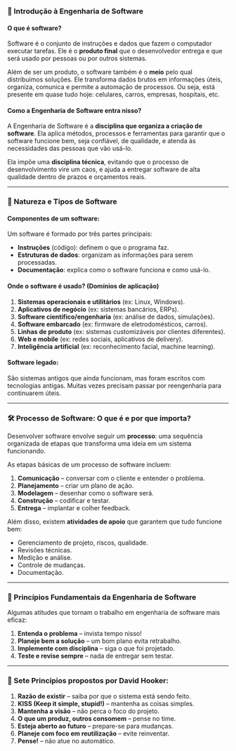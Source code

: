 
### 📘 Introdução à Engenharia de Software

#### O que é software?

Software é o conjunto de instruções e dados que fazem o computador executar tarefas. Ele é o **produto final** que o desenvolvedor entrega e que será usado por pessoas ou por outros sistemas.

Além de ser um produto, o software também é o **meio** pelo qual distribuímos soluções. Ele transforma dados brutos em informações úteis, organiza, comunica e permite a automação de processos. Ou seja, está presente em quase tudo hoje: celulares, carros, empresas, hospitais, etc.

#### Como a Engenharia de Software entra nisso?

A Engenharia de Software é a **disciplina que organiza a criação de software**. Ela aplica métodos, processos e ferramentas para garantir que o software funcione bem, seja confiável, de qualidade, e atenda às necessidades das pessoas que vão usá-lo.

Ela impõe uma **disciplina técnica**, evitando que o processo de desenvolvimento vire um caos, e ajuda a entregar software de alta qualidade dentro de prazos e orçamentos reais.

---

### 🧩 Natureza e Tipos de Software

#### Componentes de um software:

Um software é formado por três partes principais:

* **Instruções** (código): definem o que o programa faz.
* **Estruturas de dados**: organizam as informações para serem processadas.
* **Documentação**: explica como o software funciona e como usá-lo.

#### Onde o software é usado? (Domínios de aplicação)

1. **Sistemas operacionais e utilitários** (ex: Linux, Windows).
2. **Aplicativos de negócio** (ex: sistemas bancários, ERPs).
3. **Software científico/engenharia** (ex: análise de dados, simulações).
4. **Software embarcado** (ex: firmware de eletrodomésticos, carros).
5. **Linhas de produto** (ex: sistemas customizáveis por clientes diferentes).
6. **Web e mobile** (ex: redes sociais, aplicativos de delivery).
7. **Inteligência artificial** (ex: reconhecimento facial, machine learning).

#### Software legado:

São sistemas antigos que ainda funcionam, mas foram escritos com tecnologias antigas. Muitas vezes precisam passar por reengenharia para continuarem úteis.

---

### 🛠 Processo de Software: O que é e por que importa?

Desenvolver software envolve seguir um **processo**: uma sequência organizada de etapas que transforma uma ideia em um sistema funcionando.

As etapas básicas de um processo de software incluem:

1. **Comunicação** – conversar com o cliente e entender o problema.
2. **Planejamento** – criar um plano de ação.
3. **Modelagem** – desenhar como o software será.
4. **Construção** – codificar e testar.
5. **Entrega** – implantar e colher feedback.

Além disso, existem **atividades de apoio** que garantem que tudo funcione bem:

* Gerenciamento de projeto, riscos, qualidade.
* Revisões técnicas.
* Medição e análise.
* Controle de mudanças.
* Documentação.

---

### 🧠 Princípios Fundamentais da Engenharia de Software

Algumas atitudes que tornam o trabalho em engenharia de software mais eficaz:

1. **Entenda o problema** – invista tempo nisso!
2. **Planeje bem a solução** – um bom plano evita retrabalho.
3. **Implemente com disciplina** – siga o que foi projetado.
4. **Teste e revise sempre** – nada de entregar sem testar.

---

### 🔑 Sete Princípios propostos por David Hooker:

1. **Razão de existir** – saiba por que o sistema está sendo feito.
2. **KISS (Keep it simple, stupid!)** – mantenha as coisas simples.
3. **Mantenha a visão** – não perca o foco do projeto.
4. **O que um produz, outros consomem** – pense no time.
5. **Esteja aberto ao futuro** – prepare-se para mudanças.
6. **Planeje com foco em reutilização** – evite reinventar.
7. **Pense!** – não atue no automático.

